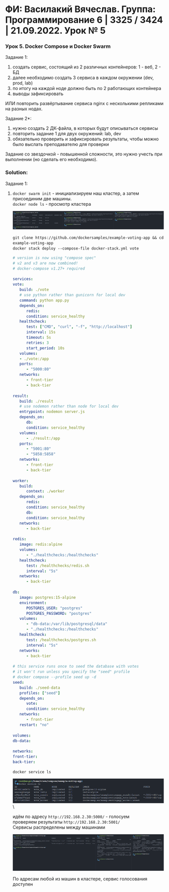 # ФИ: Василакий Вячеслав. Группа: Программирование 6 | 3325 / 3424 | 21.09.2022. Урок № 5

### Урок 5. Docker Compose и Docker Swarm

Задание 1:

1. создать сервис, состоящий из 2 различных контейнеров: 1 - веб, 2 - БД
2. далее необходимо создать 3 сервиса в каждом окружении (dev, prod, lab)
3. по итогу на каждой ноде должно быть по 2 работающих контейнера
4. выводы зафиксировать

ИЛИ повторить развёртывание сервиса nginx с несколькими репликами на разных нодах.

Задание 2\*:

1. нужно создать 2 ДК-файла, в которых будут описываться сервисы
2. повторить задание 1 для двух окружений: lab, dev
3. обязательно проверить и зафиксировать результаты, чтобы можно было выслать преподавателю для проверки

Задание со звездочкой - повышенной сложности, это нужно учесть при выполнении (но сделать его необходимо).

### Solution:

Задание 1:

1. `docker swarm init` - инициализируем наш кластер, а затем присоединим две машины. <br>
   `docker node ls` - просмотр кластера <br>

   ![init](img/init.png)

   `git clone https://github.com/dockersamples/example-voting-app && cd example-voting-app` <br>
   `docker stack deploy --compose-file docker-stack.yml vote` <br>

   ```yaml
   # version is now using "compose spec"
   # v2 and v3 are now combined!
   # docker-compose v1.27+ required

   services:
   vote:
      build: ./vote
      # use python rather than gunicorn for local dev
      command: python app.py
      depends_on:
         redis:
         condition: service_healthy
      healthcheck:
         test: ["CMD", "curl", "-f", "http://localhost"]
         interval: 15s
         timeout: 5s
         retries: 3
         start_period: 10s
      volumes:
      - ./vote:/app
      ports:
         - "5000:80"
      networks:
         - front-tier
         - back-tier

   result:
      build: ./result
      # use nodemon rather than node for local dev
      entrypoint: nodemon server.js
      depends_on:
         db:
         condition: service_healthy
      volumes:
         - ./result:/app
      ports:
         - "5001:80"
         - "5858:5858"
      networks:
         - front-tier
         - back-tier

   worker:
      build:
         context: ./worker
      depends_on:
         redis:
         condition: service_healthy
         db:
         condition: service_healthy
      networks:
         - back-tier

   redis:
      image: redis:alpine
      volumes:
         - "./healthchecks:/healthchecks"
      healthcheck:
         test: /healthchecks/redis.sh
         interval: "5s"
      networks:
         - back-tier

   db:
      image: postgres:15-alpine
      environment:
         POSTGRES_USER: "postgres"
         POSTGRES_PASSWORD: "postgres"
      volumes:
         - "db-data:/var/lib/postgresql/data"
         - "./healthchecks:/healthchecks"
      healthcheck:
         test: /healthchecks/postgres.sh
         interval: "5s"
      networks:
         - back-tier

   # this service runs once to seed the database with votes
   # it won't run unless you specify the "seed" profile
   # docker compose --profile seed up -d
   seed:
      build: ./seed-data
      profiles: ["seed"]
      depends_on:
         vote:
         condition: service_healthy
      networks:
         - front-tier
      restart: "no"

   volumes:
   db-data:

   networks:
   front-tier:
   back-tier:
   ```

   `docker service ls` <br>

   ![service_ls](img/service_ls.png)\

   идём по адресу `http://192.168.2.30:5000/` - голосуем <br>
   проверяем результаты `http://192.168.2.30:5001/` <br>
   Сервисы распределены между машинами <br>

   ![docker_ps](img/docker_ps.png)

   По адресам любой из машин в кластере, сервис голосования доступен <br>
